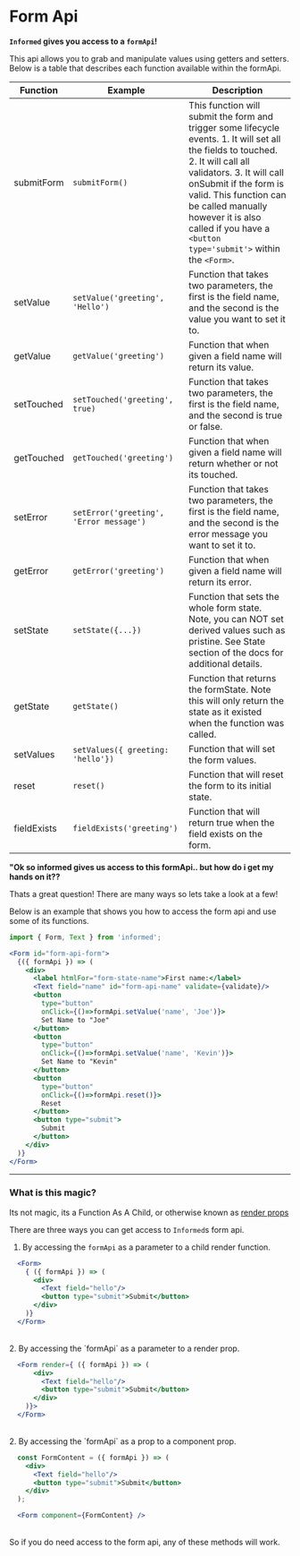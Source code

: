# Form Api

**`Informed` gives you access to a `formApi`!**

This api allows you to grab and manipulate values using getters and setters. Below is a table that describes each function available within the formApi.

| Function    | Example                                     | Description                           |
|-------------|---------------------------------------------|---------------------------------------|
| submitForm  | `submitForm()`                              | This function will submit the form and trigger some lifecycle events. 1. It will set all the fields to touched. 2. It will call all validators. 3. It will call onSubmit if the form is valid. This function can be called manually however it is also called if you have a `<button type='submit'>` within the `<Form>`.
| setValue    | `setValue('greeting', 'Hello')`             | Function that takes two parameters, the first is the field name, and the second is the value you want to set it to.
| getValue    | `getValue('greeting')`                      | Function that when given a field name will return its value.
| setTouched  | `setTouched('greeting', true)`              | Function that takes two parameters, the first is the field name, and the second is true or false.
| getTouched  | `getTouched('greeting')`                    | Function that when given a field name will return whether or not its touched.
| setError    | `setError('greeting', 'Error message')`     | Function that takes two parameters, the first is the field name, and the second is the error message you want to set it to.
| getError    | `getError('greeting')`                      | Function that when given a field name will return its error.
| setState    | `setState({...})`                           | Function that sets the whole form state. Note, you can NOT set derived values such as pristine. See State section of the docs for additional details.
| getState    | `getState()`                                | Function that returns the formState. Note this will only return the state as it existed when the function was called.
| setValues   | `setValues({ greeting: 'hello'})`           | Function that will set the form values.
| reset   | `reset()`                                       | Function that will reset the form to its initial state.
| fieldExists   | `fieldExists('greeting')`                 | Function that will return true when the field exists on the form.


**"Ok so informed gives us access to this formApi.. but how do i get my hands
on it??**

Thats a great question! There are many ways so lets take a look at a few!

Below is an example that shows you how to access the form api and use some of
its functions.

<!-- STORY -->

```jsx
import { Form, Text } from 'informed';

<Form id="form-api-form">
  {({ formApi }) => (
    <div>
      <label htmlFor="form-state-name">First name:</label>
      <Text field="name" id="form-api-name" validate={validate}/>
      <button
        type="button"
        onClick={()=>formApi.setValue('name', 'Joe')}>
        Set Name to "Joe"
      </button>
      <button
        type="button"
        onClick={()=>formApi.setValue('name', 'Kevin')}>
        Set Name to "Kevin"
      </button>
      <button
        type="button"
        onClick={()=>formApi.reset()}>
        Reset
      </button>
      <button type="submit">
        Submit
      </button>
    </div>
  )}
</Form>
```

---
### What is this magic?

Its not magic, its a Function As A Child, or otherwise known as [render props](https://reactjs.org/docs/render-props.html)

There are three ways you can get access to `Informed`s form api.

1. By accessing the `formApi` as a parameter to a child render function.

```jsx
  <Form>
    { ({ formApi }) => (
      <div>
        <Text field="hello"/>
        <button type="submit">Submit</button>
      </div>
    )}
  </Form>
```
<br/>
2. By accessing the `formApi` as a parameter to a render prop.


```jsx
  <Form render={ ({ formApi }) => (
      <div>
        <Text field="hello"/>
        <button type="submit">Submit</button>
      </div>
    )}>
  </Form>
```
<br/>
2. By accessing the `formApi` as a prop to a component prop.


```jsx
  const FormContent = ({ formApi }) => (
    <div>
      <Text field="hello"/>
      <button type="submit">Submit</button>
    </div>
  );

  <Form component={FormContent} />
```
<br/>
So if you do need access to the form api, any of these methods will work.
